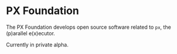 # PX Foundation

The PX Foundation develops open source software related to `px`, the (p)arallel e(x)ecutor.

Currently in private alpha.
